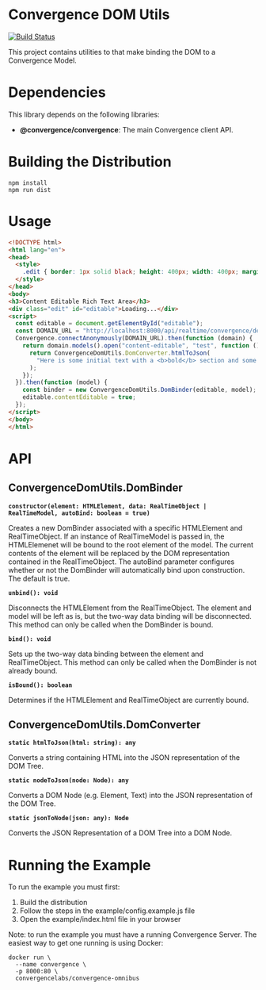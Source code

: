 # Convergence DOM Utils
[![Build Status](https://travis-ci.org/convergencelabs/dom-utils.svg?branch=master)](https://travis-ci.org/convergencelabs/dom-utils)

This project contains utilities to that make binding the DOM to a Convergence Model.


# Dependencies
This library depends on the following libraries:

* **@convergence/convergence**: The main Convergence client API.


# Building the Distribution

```shell
npm install
npm run dist
```

# Usage 
```html
<!DOCTYPE html>
<html lang="en">
<head>
  <style>
    .edit { border: 1px solid black; height: 400px; width: 400px; margin-top: 15px; }
  </style>
</head>
<body>
<h3>Content Editable Rich Text Area</h3>
<div class="edit" id="editable">Loading...</div>
<script>
  const editable = document.getElementById("editable"); 
  const DOMAIN_URL = "http://localhost:8000/api/realtime/convergence/default";
  Convergence.connectAnonymously(DOMAIN_URL).then(function (domain) {
    return domain.models().open("content-editable", "test", function () {
      return ConvergenceDomUtils.DomConverter.htmlToJson(
        "Here is some initial text with a <b>bold</b> section and some <i>italics</i>."
      );
    });
  }).then(function (model) {
    const binder = new ConvergenceDomUtils.DomBinder(editable, model);
    editable.contentEditable = true;
  });
</script>
</body>
</html>
```

# API

## ConvergenceDomUtils.DomBinder
**`constructor(element: HTMLElement, data: RealTimeObject | RealTimeModel, autoBind: boolean = true)`**

Creates a new DomBinder associated with a specific HTMLElement and RealTimeObject. If an instance of RealTimeModel is passed in, the HTMLElemenet will be bound to the root element of the model. The current contents of the element will be replaced by the DOM representation contained in the RealTimeObject. The autoBind parameter configures whether or not the DomBinder will automatically bind upon construction. The default is true.

**`unbind(): void`**

Disconnects the HTMLElement from the RealTimeObject. The element and model will be left as is, but the two-way data binding will be disconnected. This method can only be called when the DomBinder is bound.

**`bind(): void`**

Sets up the two-way data binding between the element and RealTimeObject. This method can only be called when the DomBinder is not already bound.

**`isBound(): boolean`**

Determines if the HTMLElement and RealTimeObject are currently bound.

## ConvergenceDomUtils.DomConverter
**`static htmlToJson(html: string): any`**

Converts a string containing HTML into the JSON representation of the DOM Tree.

**`static nodeToJson(node: Node): any`**

Converts a DOM Node (e.g. Element, Text) into the JSON representation of the DOM Tree.

**`static jsonToNode(json: any): Node`**

Converts the JSON Representation of a DOM Tree into a DOM Node.
    

# Running the Example
To run the example you must first:

1. Build the distribution
2. Follow the steps in the example/config.example.js file
3. Open the example/index.html file in your browser


Note: to run the example you must have a running Convergence Server.  The easiest way to get one running is using Docker:

```shell
docker run \
  --name convergence \
  -p 8000:80 \
  convergencelabs/convergence-omnibus
```
